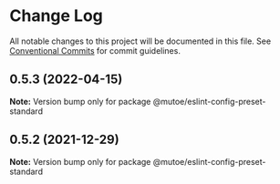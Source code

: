# Change Log

All notable changes to this project will be documented in this file.
See [Conventional Commits](https://conventionalcommits.org) for commit guidelines.

## 0.5.3 (2022-04-15)

**Note:** Version bump only for package @mutoe/eslint-config-preset-standard





## 0.5.2 (2021-12-29)

**Note:** Version bump only for package @mutoe/eslint-config-preset-standard
